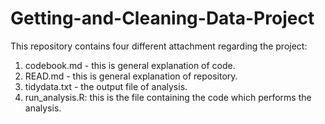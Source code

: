 # Getting-and-Cleaning-Data-Project
This repository contains four different attachment regarding the project:
  1. codebook.md - this is general explanation of code.
  2. READ.md - this is general explanation of repository.
  3. tidydata.txt - the output file of analysis.
  4. run_analysis.R: this is the file containing the code which performs the analysis.

